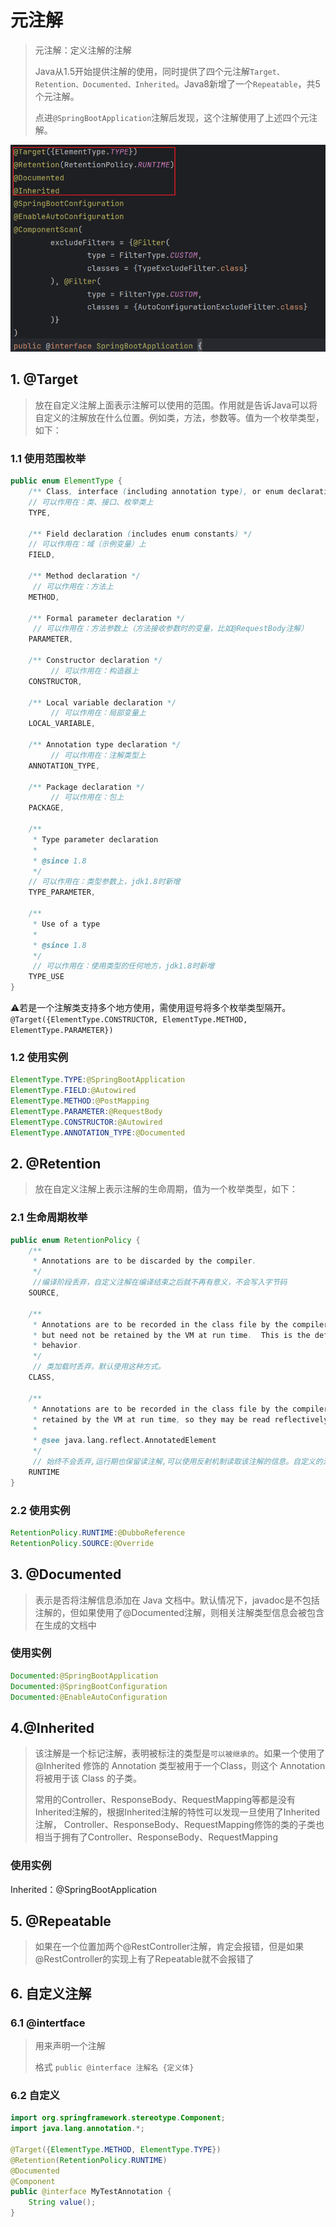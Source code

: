 # 元注解

> 元注解：定义注解的注解
>
> Java从1.5开始提供注解的使用，同时提供了四个元注解`Target、Retention、Documented、Inherited`。Java8新增了一个`Repeatable`，共5个元注解。
>
> 点进`@SpringBootApplication`注解后发现，这个注解使用了上述四个元注解。

<img src="元注解.assets\image-20241113221541531.png" alt="image-20241113221541531" style="zoom: 67%;" />

## 1. @Target

>  放在自定义注解上面表示注解可以使用的范围。作用就是告诉Java可以将自定义的注解放在什么位置。例如类，方法，参数等。值为一个枚举类型，如下：

### 1.1 使用范围枚举

```java 
public enum ElementType {
    /** Class, interface (including annotation type), or enum declaration */
    // 可以作用在：类、接口、枚举类上
    TYPE,

    /** Field declaration (includes enum constants) */
    // 可以作用在：域（示例变量）上
    FIELD,

    /** Method declaration */
     // 可以作用在：方法上
    METHOD,

    /** Formal parameter declaration */
     // 可以作用在：方法参数上（方法接收参数时的变量，比如@RequestBody注解）
    PARAMETER,

    /** Constructor declaration */
         // 可以作用在：构造器上
    CONSTRUCTOR,

    /** Local variable declaration */
         // 可以作用在：局部变量上
    LOCAL_VARIABLE,

    /** Annotation type declaration */
         // 可以作用在：注解类型上
    ANNOTATION_TYPE,

    /** Package declaration */
         // 可以作用在：包上
    PACKAGE,

    /**
     * Type parameter declaration
     *
     * @since 1.8
     */
    // 可以作用在：类型参数上，jdk1.8时新增
    TYPE_PARAMETER,

    /**
     * Use of a type
     *
     * @since 1.8
     */
     // 可以作用在：使用类型的任何地方，jdk1.8时新增
    TYPE_USE
}
```

:warning:若是一个注解类支持多个地方使用，需使用逗号将多个枚举类型隔开。`@Target({ElementType.CONSTRUCTOR, ElementType.METHOD, ElementType.PARAMETER})`

### 1.2 使用实例

```java
ElementType.TYPE:@SpringBootApplication
ElementType.FIELD:@Autowired
ElementType.METHOD:@PostMapping
ElementType.PARAMETER:@RequestBody
ElementType.CONSTRUCTOR:@Autowired
ElementType.ANNOTATION_TYPE:@Documented
```

## 2. @Retention

> 放在自定义注解上表示注解的生命周期，值为一个枚举类型，如下：

### 2.1 生命周期枚举

```java
public enum RetentionPolicy {
    /**
     * Annotations are to be discarded by the compiler.
     */
     //编译阶段丢弃，自定义注解在编译结束之后就不再有意义，不会写入字节码
    SOURCE,

    /**
     * Annotations are to be recorded in the class file by the compiler
     * but need not be retained by the VM at run time.  This is the default
     * behavior.
     */
     // 类加载时丢弃，默认使用这种方式。
    CLASS,

    /**
     * Annotations are to be recorded in the class file by the compiler and
     * retained by the VM at run time, so they may be read reflectively.
     *
     * @see java.lang.reflect.AnnotatedElement
     */
     // 始终不会丢弃,运行期也保留读注解,可以使用反射机制读取该注解的信息。自定义的注解通常使用这种方式
    RUNTIME
}
```

### 2.2 使用实例

```java
RetentionPolicy.RUNTIME:@DubboReference
RetentionPolicy.SOURCE:@Override
```

## 3. @Documented

> 表示是否将注解信息添加在 Java 文档中。默认情况下，javadoc是不包括注解的，但如果使用了@Documented注解，则相关注解类型信息会被包含在生成的文档中

### 使用实例

```java
Documented:@SpringBootApplication
Documented:@SpringBootConfiguration
Documented:@EnableAutoConfiguration
```

## 4.@Inherited

> 该注解是一个标记注解，表明被标注的类型是`可以被继承的`。如果一个使用了 @Inherited 修饰的 Annotation 类型被用于一个Class，则这个 Annotation 将被用于该 Class 的子类。
>
> 常用的Controller、ResponseBody、RequestMapping等都是没有Inherited注解的，根据Inherited注解的特性可以发现一旦使用了Inherited注解， Controller、ResponseBody、RequestMapping修饰的类的子类也相当于拥有了Controller、ResponseBody、RequestMapping

### 使用实例

Inherited：@SpringBootApplication

## 5. @Repeatable

> 如果在一个位置加两个@RestController注解，肯定会报错，但是如果@RestController的实现上有了Repeatable就不会报错了

## 6. 自定义注解

### 6.1 @intertface

> 用来声明一个注解
>
> 格式 `public @interface 注解名 {定义体}`

### 6.2 自定义

```java 
import org.springframework.stereotype.Component;
import java.lang.annotation.*;
 
@Target({ElementType.METHOD, ElementType.TYPE})
@Retention(RetentionPolicy.RUNTIME)
@Documented
@Component
public @interface MyTestAnnotation {
    String value();
}
```

